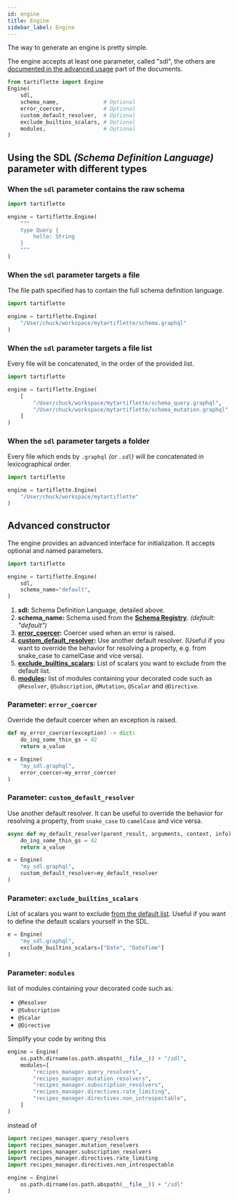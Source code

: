```yaml
---
id: engine
title: Engine
sidebar_label: Engine
---
```


The way to generate an engine is pretty simple.

The engine accepts at least one parameter, called "sdl", the others are [documented in the advanced usage](#advanced-constructor) part of the documents.

```python
from tartiflette import Engine
Engine(
    sdl,
    schema_name,              # Optional
    error_coercer,            # Optional
    custom_default_resolver,  # Optional
    exclude_builtins_scalars, # Optional
    modules,                  # Optional
)
```

## Using the SDL _(Schema Definition Language)_ parameter with different types

### When the `sdl` parameter contains the raw schema

```python
import tartiflette

engine = tartiflette.Engine(
    """
    type Query {
        hello: String
    }
    """
)
```

### When the `sdl` parameter targets a file

The file path specified has to contain the full schema definition language.

```python
import tartiflette

engine = tartiflette.Engine(
    "/User/chuck/workspace/mytartiflette/schema.graphql"
)
```

### When the `sdl` parameter targets a file list

Every file will be concatenated, in the order of the provided list.

```python
import tartiflette

engine = tartiflette.Engine(
    [
        "/User/chuck/workspace/mytartiflette/schema_query.graphql",
        "/User/chuck/workspace/mytartiflette/schema_mutation.graphql"
    ]
)
```

### When the `sdl` parameter targets a folder

Every file which ends by `.graphql` _(or `.sdl`)_ will be concatenated in lexicographical order.

```python
import tartiflette

engine = tartiflette.Engine(
    "/User/chuck/workspace/mytartiflette"
)
```

## Advanced constructor

The engine provides an advanced interface for initialization. It accepts optional and named parameters.

```python
import tartiflette

engine = tartiflette.Engine(
    sdl,
    schema_name="default",
)
```

1. **sdl:** Schema Definition Language, detailed above.
2. **schema_name:** Schema used from the **[Schema Registry](/docs/api/schema-registry/)**. _(default: "default")_
3. **[error_coercer](#parameter-error-coercer):** Coercer used when an error is raised.
4. **[custom_default_resolver](#parameter-custom-default-resolver):** Use another default resolver. (Useful if you want to override the behavior for resolving a property, e.g. from snake_case to camelCase and vice versa).
5. **[exclude_builtins_scalars](#parameter-exclude-builtins-scalars):** List of scalars you want to exclude from the default list.
6. **[modules](#parameter-modules):** list of modules containing your decorated code such as `@Resolver`, `@Subscription`, `@Mutation`, `@Scalar` and `@Directive`.

### Parameter: `error_coercer`

Override the default coercer when an exception is raised.

```python
def my_error_coercer(exception) -> dict:
    do_ing_some_thin_gs = 42
    return a_value

e = Engine(
    "my_sdl.graphql",
    error_coercer=my_error_coercer
)
```

### Parameter: `custom_default_resolver`

Use another default resolver. It can be useful to override the behavior for resolving a property, from `snake_case` to `camelCase` and vice versa.

```python
async def my_default_resolver(parent_result, arguments, context, info):
    do_ing_some_thin_gs = 42
    return a_value

e = Engine(
    "my_sdl.graphql",
    custom_default_resolver=my_default_resolver
)
```

### Parameter: `exclude_builtins_scalars`

List of scalars you want to exclude [from the default list](https://github.com/dailymotion/tartiflette/blob/master/tartiflette/scalar/__init__.py). Useful if you want to define the default scalars yourself in the SDL.

```python
e = Engine(
    "my_sdl.graphql",
    exclude_builtins_scalars=["Date", "DateTime"]
)
```

### Parameter: `modules`

list of modules containing your decorated code such as:

* `@Resolver`
* `@Subscription`
* `@Scalar`
* `@Directive`

Simplify your code by writing this
```python
engine = Engine(
    os.path.dirname(os.path.abspath(__file__)) + "/sdl",
    modules=[
        "recipes_manager.query_resolvers",
        "recipes_manager.mutation_resolvers",
        "recipes_manager.subscription_resolvers",
        "recipes_manager.directives.rate_limiting",
        "recipes_manager.directives.non_introspectable",
    ]
)
```

instead of
```python
import recipes_manager.query_resolvers
import recipes_manager.mutation_resolvers
import recipes_manager.subscription_resolvers
import recipes_manager.directives.rate_limiting
import recipes_manager.directives.non_introspectable

engine = Engine(
    os.path.dirname(os.path.abspath(__file__)) + "/sdl"
)
```
